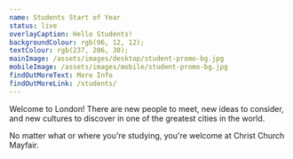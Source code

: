```yaml
---
name: Students Start of Year
status: live
overlayCaption: Hello Students!
backgroundColour: rgb(96, 12, 12);
textColour: rgb(237, 206, 30);
mainImage: /assets/images/desktop/student-promo-bg.jpg
mobileImage: /assets/images/mobile/student-promo-bg.jpg
findOutMoreText: More Info
findOutMoreLink: /students/
---
```

Welcome to London! There are new people to meet, new ideas to consider, and new cultures to discover in one of the greatest cities in the world.

No matter what or where you're studying, you're welcome at Christ Church Mayfair.
